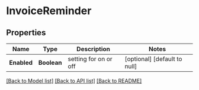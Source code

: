 # InvoiceReminder
## Properties

| Name | Type | Description | Notes |
|------------ | ------------- | ------------- | -------------|
| **Enabled** | **Boolean** | setting for on or off | [optional] [default to null] |

[[Back to Model list]](../README.md#documentation-for-models) [[Back to API list]](../README.md#documentation-for-api-endpoints) [[Back to README]](../README.md)

